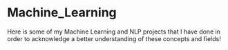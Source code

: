 # Machine_Learning


Here is some of my Machine Learning and NLP projects that I have done in order to acknowledge a better understanding of these concepts and fields!
